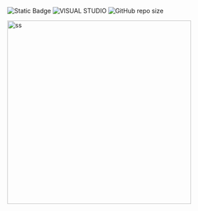 ![Static Badge](https://img.shields.io/badge/Status-Em_Andamento-blue?style=for-the-badge)
![VISUAL STUDIO](https://img.shields.io/badge/Visual_Studio-5C2D91?style=for-the-badge&logo=visual%20studio&logoColor=white)
![GitHub repo size](https://img.shields.io/github/repo-size/CassioJhones/Weather_WPF?style=for-the-badge&label=Project%20Size&labelColor=%23512BD4)


<img src="https://github.com/CassioJhones/Weather_WPF/assets/56178855/c0bf58ed-769e-4a1a-9773-129950064460" alt="ss" width="420px"/>
